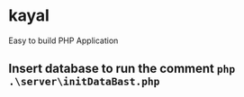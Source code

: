 # kayal
Easy to build PHP Application 
## Insert database to run the comment `php .\server\initDataBast.php`
